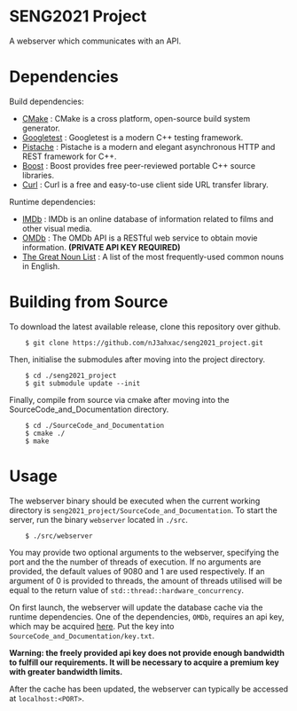 # SENG2021 Project

A webserver which communicates with an API.

# Dependencies
Build dependencies:
- [CMake](https://cmake.org) : CMake is a cross platform, open-source build system generator.
- [Googletest](https://github.com/google/googletest) : Googletest is a modern C++ testing framework.
- [Pistache](http://pistache.io) : Pistache is a modern and elegant asynchronous HTTP and REST framework for C++.
- [Boost](https://www.boost.org) : Boost provides free peer-reviewed portable C++ source libraries.
- [Curl](https://curl.se/libcurl) : Curl is a free and easy-to-use client side URL transfer library.

Runtime dependencies:
- [IMDb](https://www.imdb.com/interfaces) : IMDb is an online database of information related to films and other visual media.
- [OMDb](https://www.omdbapi.com) : The OMDb API is a RESTful web service to obtain movie information. <strong>(PRIVATE API KEY REQUIRED)</strong>
- [The Great Noun List](http://www.desiquintans.com/nounlist) : A list of the most frequently-used common nouns in English.


# Building from Source

To download the latest available release, clone this repository over github.

```console
    $ git clone https://github.com/nJ3ahxac/seng2021_project.git
```

Then, initialise the submodules after moving into the project directory.

```console
    $ cd ./seng2021_project
    $ git submodule update --init
```

Finally, compile from source via cmake after moving into the SourceCode_and_Documentation directory.
```console
    $ cd ./SourceCode_and_Documentation
    $ cmake ./
    $ make
```

# Usage

The webserver binary should be executed when the current working directory is `seng2021_project/SourceCode_and_Documentation`. To start the server, run the binary `webserver` located in `./src`.
```console
    $ ./src/webserver
```
You may provide two optional arguments to the webserver, specifying the port and the the number of threads of execution. If no arguments are provided, the default values of 9080 and 1 are used respectively. If an argument of 0 is provided to threads, the amount of threads utilised will be equal to the return value of `std::thread::hardware_concurrency`.

On first launch, the webserver will update the database cache via the runtime dependencies. One of the dependencies, `OMDb`, requires an api key, which may be acquired [here](https://www.omdbapi.com/apikey.aspx). Put the key into `SourceCode_and_Documentation/key.txt`.

<strong>Warning: the freely provided api key does not provide enough bandwidth to fulfill our requirements. It will be necessary to acquire a premium key with greater bandwidth limits.</strong>

After the cache has been updated, the webserver can typically be accessed at `localhost:<PORT>`.
